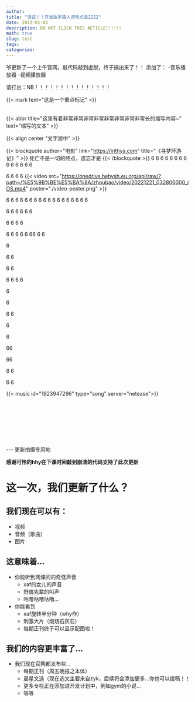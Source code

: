 ```yaml
---
author: 
title: "测试！！开发版本路人请勿点击2222"
date: 2022-01-01
description: DO NOT CLICK THIS AETICLE!!!!!!
math: true
slug: test
tags:
categories:
---
```

<link rel="stylesheet" href="APlayer.min.css">
<div id="aplayer"></div>
<script src="APlayer.min.js"></script>

爷更新了一个上午官网，敲代码敲到虚脱，终于搞出来了！！
添加了：
-音乐播放器
-视频播放器

请打出：NB！！！！！！！！！！！！！！！

{{< mark text="这是一个重点标记" >}}

<br>
{{< abbr title="这里有着非常非常非常非常非常非常非常非常长的缩写内容~" text="缩写的文本" >}}

{{< align center "文字居中" >}}

{{< blockquote author="电影" link="https://irithys.com" title="《寻梦环游记》" >}}
死亡不是一切的终点，遗忘才是
{{< /blockquote >}}
6
6
6
6
6
6
6
6
6
6
6
6
6
6

6
6
6
6
{{< video src="https://onedrive.hehysh.eu.org/api/raw/?path=/%E5%9B%BE%E5%BA%8A/zhoubao/video/20221221_032806000_iOS.mp4" poster="./video-poster.png" >}}

6
6
6
6
6
6
6
6
6
6
6
6
6
6
6
6
6
6

6
6
6
6
6
6

6
6
6
6

6
6
6
6
6
66
6
6

6

6
6

6
6

6
6
6
6

6

6

6
6

6

6

66

66

6
6

6
6


{{< music id="1923947296" type="song" server="netease">}}   



<br>
<br>
<br>
<br>
<br>
<br>
<br>
---
更新拍摄专用地

**感谢可怜的hhy在下课时间敲到崩溃的代码支持了此次更新**
# 这一次，我们更新了什么？
## 我们现在可以有：
- 视频
- 音频（歌曲）
- 图片
## 这意味着...
- 你能听到网课间的奇怪声音
  - xaf的女儿的声音
  - 野兽先辈的叫声
  - 咕噜咕噜咕噜...
- 你能看到
  - xaf旋转半分钟（why作）
  - 刺激大片（煅烧石灰石）
  - 每期正刊终于可以显示配图啦！  

## 我们的内容更丰富了...
- 我们现在官网都发布些...
  - 每期正刊（周五晚报之本体）
  - 晨星文选（现在选文主要来自zyk，后续将会添加更多...你也可以投稿！！
  - 更多专栏正在添加进开发计划中，例如gym的小说...
  - 等等